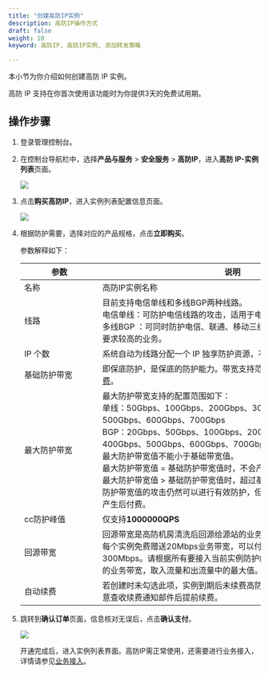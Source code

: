 ```yaml
---
title: "创建高防IP实例"
description: 高防IP操作方式
draft: false
weight: 10
keyword: 高防IP, 高防IP实例, 添加转发策略

---
```


本小节为你介绍如何创建高防 IP 实例。

高防 IP 支持在你首次使用该功能时为你提供3天的免费试用期。

## 操作步骤

1. 登录管理控制台。

2. 在控制台导航栏中，选择**产品与服务** > **安全服务** > **高防IP**，进入**高防 IP-实例列表**页面。

   ![](../../_images/01.png)

3. 点击**购买高防IP**，进入实例列表配置信息页面。

   ![](../../_images/02.png)

4. 根据防护需要，选择对应的产品规格，点击**立即购买**。

   参数解释如下：

   | <span style="display:inline-block;width:140px">参数</span> | <span style="display:inline-block;width:520px">说明</span>   |
   | ---------------------------------------------------------- | ------------------------------------------------------------ |
   | 名称                                                       | 高防IP实例名称                                               |
   | 线路                                                       | 目前支持电信单线和多线BGP两种线路。<br>电信单线：可防护电信线路的攻击，适用于电信用户占比大的业务。<br>多线BGP ：可同时防护电信、联通、移动三线攻击，适合对多线访问延迟要求较高的业务。 |
   | IP 个数                                                    | 系统自动为线路分配一个 IP 独享防护资源，不可修改数量         |
   | 基础防护带宽                                               | 即保底防护，是保底的防护能力。带宽支持范围和费用请参见[高防 IP 计费](/security/antiddos_ip/billing/price/)。 |
   | 最大防护带宽                                               | 最大防护带宽支持的配置范围如下：<br>单线：50Gbps、100Gbps、200Gbps、300Gbps、400Gbps、500Gbps、600Gbps、700Gbps<br>BGP：20Gbps、50Gbps、100Gbps、200Gbps、300Gbps、400Gbps、500Gbps、600Gbps、700Gbps<br>最大防护带宽值不能小于基础带宽值。<br>最大防护带宽值 = 基础防护带宽值时，不会产生后付费。<br/>最大防护带宽值 > 基础防护带宽值时，超过基础防护带宽值但不大于最大防护带宽值的攻击仍然可以进行有效防护，但会根据超出保底带宽的部分产生后付费。<br/> |
   | cc防护峰值                                                 | 仅支持**1000000QPS**                                         |
   | 回源带宽                                                   | 回源带宽是高防机房清洗后回源给源站的业务流量带宽。<br>每个实例免费赠送20Mbps业务带宽，可以付费增加，最大支持300Mbps。请根据所有要接入当前实例防护的业务的整体规模估算需要的业务带宽，取入流量和出流量中的最大值。 |
   | 自动续费                                                   | 若创建时未勾选此项，实例到期后未续费高防IP资源将被系统回收，请注意查收续费通知邮件后提前续费。 |

   

5. 跳转到**确认订单**页面，信息核对无误后，点击**确认支付**。

   ![](../../_images/03.png)

   开通完成后，进入实例列表界面。高防IP需正常使用，还需要进行业务接入，详情请参见[业务接入](/security/antiddos_ip/manual/antiddos_access/)。

